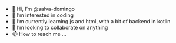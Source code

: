 - 👋 Hi, I’m @salva-domingo
- 👀 I’m interested in coding
- 🌱 I’m currently learning js and html, with a bit of backend in kotlin
- 💞️ I’m looking to collaborate on anything
- 📫 How to reach me ...

<!---
salva-domingo/salva-domingo is a ✨ special ✨ repository because its `README.md` (this file) appears on your GitHub profile.
You can click the Preview link to take a look at your changes.
--->
